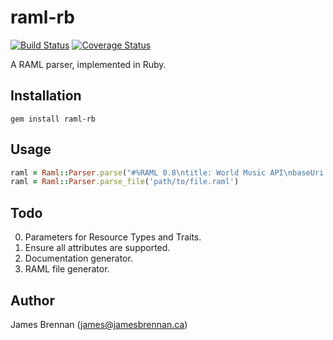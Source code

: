 # raml-rb

[![Build Status](https://travis-ci.org/jpb/raml-rb.svg?branch=master)](https://travis-ci.org/jpb/raml-rb) [![Coverage Status](https://coveralls.io/repos/github/jpb/raml-rb/badge.svg?branch=master)](https://coveralls.io/github/jpb/raml-rb?branch=master)

A RAML parser, implemented in Ruby.

## Installation

```
gem install raml-rb
```

## Usage

```Ruby
raml = Raml::Parser.parse("#%RAML 0.8\ntitle: World Music API\nbaseUri: http://example.api.com/{version}")
raml = Raml::Parser.parse_file('path/to/file.raml')
```

## Todo

0. Parameters for Resource Types and Traits.
0. Ensure all attributes are supported.
0. Documentation generator.
0. RAML file generator.

## Author

James Brennan (james@jamesbrennan.ca)
